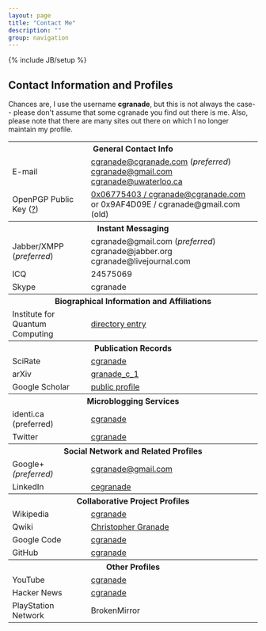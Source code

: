 ```yaml
---
layout: page
title: "Contact Me"
description: ""
group: navigation
---
```

{% include JB/setup %}

## Contact Information and Profiles ##

Chances are, I use the username **cgranade**, but this is not always the case-- please don't assume that some cgranade you find out there is me. Also, please note that there are many sites out there on which I no longer maintain my profile.

<table>
<tbody>
<tr>
<th colspan="2">
General Contact Info
</th>
</tr>
<tr>
<td style="width:180px">E-mail</td>
<td style="width:450px"><a href="mailto:cgranade@cgranade.com">cgranade@cgranade.com</a> (<i>preferred</i>)<br>
<a href="mailto:cgranade@gmail.com">cgranade@gmail.com</a><br>
<a href="mailto:cgranade@uwaterloo.ca">cgranade@uwaterloo.ca</a></td>
</tr>
<tr>
<td>OpenPGP Public Key (<a href="faq#email-sig">?</a>)</td>
<td><a href="public-key.html">0x06775403 / cgranade@cgranade.com</a> or 0x9AF4D09E / cgranade@gmail.com (old)</td>
</tr>
<tr>
<th colspan="2">
Instant Messaging
</th>
</tr>
<tr>
<td style="width:60px">Jabber/XMPP<br>
(<i>preferred</i>)<br>
</td>
<td style="width:60px">cgranade@gmail.com (<i>preferred</i>)<br>
cgranade@jabber.org<br>
cgranade@livejournal.com
</td>
</tr>
<tr>
<td style="width:60px">ICQ
</td>
<td style="width:60px">24575069</td>
</tr>
<tr>
<td>Skype</td>
<td>cgranade</td>
</tr>
<tr>
<th colspan="2">
Biographical Information and Affiliations<br>
</th>
</tr>
<tr>
<td>Institute for Quantum Computing <br>
</td>
<td><a href="http://www.iqc.ca/people/person.php?id=890">directory entry</a><br>
</td>
</tr>
<tr>
<th colspan="2">Publication Records</th>
</tr>
<tr>
<td>SciRate</td>
<td><a href="http://scirate.com/cgranade">cgranade</a></td>
</tr>
<tr>
<td>arXiv</td>
<td><a href="http://arxiv.org/a/granade_c_1">granade_c_1</a></td>
</tr>
<tr>
<td>Google Scholar</td>
<td><a href="http://scholar.google.ca/citations?user=ykKj9uoAAAAJ">public profile</a></td>
</tr>
<tr>
<th colspan="2">Microblogging Services</th>
</tr>
<tr>
<td>identi.ca (preferred)
</td>
<td><a href="http://identi.ca/cgranade">cgranade</a></td>
</tr>
<tr>
</tr>
<tr>
<td>Twitter
</td>
<td><a href="http://twitter.com/cgranade">cgranade</a></td>
</tr>
<tr>
<th colspan="2">Social Network and Related Profiles</th>
</tr>
<tr>
<td>Google+ <i>(preferred)</i></td>
<td><a href="http://gplus.to/cgranade">cgranade@gmail.com</a></td>
</tr>
<tr>
<td>LinkedIn</td>
<td><a href="http://ca.linkedin.com/in/cegranade">cegranade</a></td>
</tr>
<tr>
<th colspan="2">Collaborative Project Profiles</th>
</tr>
<tr>
<td>Wikipedia</td>
<td><a href="http://en.wikipedia.org/wiki/User:Cgranade">cgranade</a></td>
</tr>
<tr>
<td>Qwiki</td>
<td><a href="http://qwiki.stanford.edu/wiki/Christopher_Granade">Christopher Granade</a></td>
</tr>
<tr>
<td>Google Code
</td>
<td><a href="http://code.google.com/u/cgranade/">cgranade</a></td>
</tr>
<tr>
<td>GitHub</td>
<td><a href="http://github.com/cgranade">cgranade</a></td>
</tr>
<tr>
<th colspan="2">
Other Profiles
</th>
</tr>
<tr>
<td>YouTube</td>
<td><a href="http://www.youtube.com/cgranade/">cgranade</a></td>
</tr>
<tr>
<td>Hacker News</td>
<td><a href="http://news.ycombinator.com/user?id=cgranade">cgranade</a></td>
</tr>
<tr>
<td>PlayStation Network<br>
</td>
<td>BrokenMirror</td>
</tr>
</tbody>
</table>
